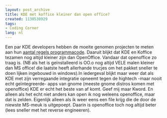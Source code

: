 ```yaml
---
layout: post_archive
title: KDE met koffice kleiner dan open office?
created: 1130538929
tags:
- Coding Corner
lang: nl
---
```

Een par KDE developers hebben de moeite genomen projecten te meten aan hun [aantal regels programmacode](http://www.valdyas.org/fading/index.cgi/2005/10/29#kloc). Daaruit blijkt dat KDE en Koffice tezamen nog altijd kleiner zijn dan OpenOffice. Vandaar dat openoffice zo traag is. (NB als het is geïnstalleerd is OO.o nog altijd VELE malen kleiner dan MS office! die laatste heeft allerhande trucjes om het pakket sneller te doen lijken ingebouwd in windows).In iedergeval blijkt maar weer dat als KDE met zijn verregaande integratie opneemt tegen de hightech -maar nooit echt geïntegreerde- apps van gnome (meeste gnome distros komen met openoffice) KDE er echt het beste van af komt. Geef mij maar Kword. En alleen als het echt niet anders kan open ik nog weleens openoffice, maar dat is zelden. Eigenlijk alleen als ik weer eens een file krijg die de door de niewste MS-meuk is uitgepoept. Daarin is openoffice toch nog altijd beter (lees sneller met het reverse engineeren).
